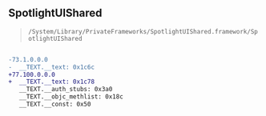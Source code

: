 ## SpotlightUIShared

> `/System/Library/PrivateFrameworks/SpotlightUIShared.framework/SpotlightUIShared`

```diff

-73.1.0.0.0
-  __TEXT.__text: 0x1c6c
+77.100.0.0.0
+  __TEXT.__text: 0x1c78
   __TEXT.__auth_stubs: 0x3a0
   __TEXT.__objc_methlist: 0x18c
   __TEXT.__const: 0x50

```
